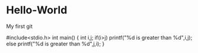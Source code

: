 # Hello-World
My first git 


#include<stdio.h>
int main()
{
 int i,j;
 if(i>j)
 printf("%d is greater than %d",i,j);
 else 
 printf("%d is greater than %d",j,i);
}
